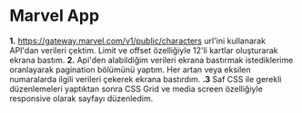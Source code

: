 # Marvel App
 **1.** https://gateway.marvel.com/v1/public/characters url'ini kullanarak API'dan verileri çektim. Limit ve offset özelliğiyle 12'li kartlar oluşturarak ekrana bastım. 
 **2.** Api'den alabildiğim verileri ekrana bastırmak istediklerime oranlayarak pagination bölümünü yaptım. Her artan veya eksilen numaralarda ilgili verileri çekerek ekrana bastırdım.
**.3** Saf CSS ile gerekli düzenlemeleri yaptıktan sonra CSS Grid ve media screen özelliğiyle responsive olarak sayfayı düzenledim.  
